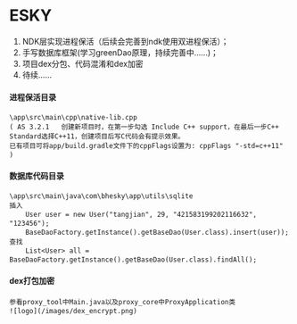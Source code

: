 # ESKY
<ol>
  <li>NDK层实现进程保活（后续会完善到ndk使用双进程保活）；</li>
  <li>手写数据库框架(学习greenDao原理，持续完善中......)；</li>
  <li>项目dex分包、代码混淆和dex加密</li>
  <li>待续......</li>
</ol>

#### 进程保活目录
    \app\src\main\cpp\native-lib.cpp
    ( AS 3.2.1   创建新项目时，在第一步勾选 Include C++ support，在最后一步C++ Standard选择C++11，创建项目后写C代码会有提示效果。
    已有项目可将app/build.gradle文件下的cppFlags设置为: cppFlags "-std=c++11" )

#### 数据库代码目录
    \app\src\main\java\com\bhesky\app\utils\sqlite
    插入
        User user = new User("tangjian", 29, "421583199202116632", "123456");
        BaseDaoFactory.getInstance().getBaseDao(User.class).insert(user));
    查找
        List<User> all = BaseDaoFactory.getInstance().getBaseDao(User.class).findAll();

#### dex打包加密
    参看proxy_tool中Main.java以及proxy_core中ProxyApplication类
    ![logo](/images/dex_encrypt.png)